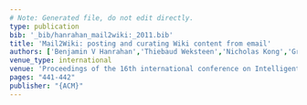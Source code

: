 ```yaml
---
# Note: Generated file, do not edit directly.
type: publication
bib: '_bib/hanrahan_mail2wiki:_2011.bib'
title: 'Mail2Wiki: posting and curating Wiki content from email'
authors: ['Benjamin V Hanrahan','Thiebaud Weksteen','Nicholas Kong','Gregorio Convertino','Guillaume Bouchard',"C\\'edric Archambeau",'Ed H Chi']
venue_type: international
venue: 'Proceedings of the 16th international conference on Intelligent user interfaces'
pages: "441-442"
publisher: "{ACM}"
---
```

